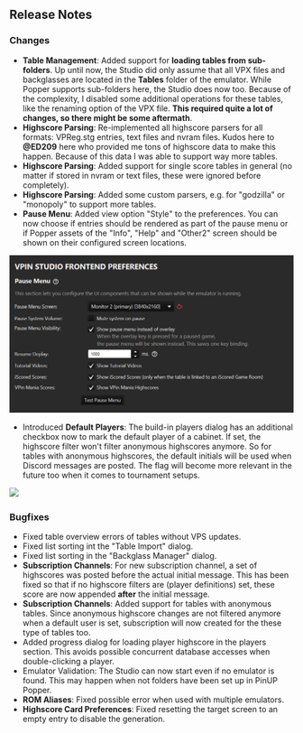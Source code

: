 ## Release Notes

### Changes


- **Table Management**: Added support for **loading tables from sub-folders**. Up until now, the Studio did only assume that all VPX files and backglasses are located in the **Tables** folder of the emulator. While Popper supports sub-folders here, the Studio does now too. Because of the complexity, I disabled some additional operations for these tables, like the renaming option of the VPX file. **This required quite a lot of changes, so there might be some aftermath**.
- **Highscore Parsing**: Re-implemented all highscore parsers for all formats: VPReg.stg entries, text files and nvram files. Kudos here to **@ED209** here who provided me tons of highscore data to make this happen. Because of this data I was able to support way more tables.  
- **Highscore Parsing**: Added support for single score tables in general (no matter if stored in nvram or text files, these were ignored before completely).
- **Highscore Parsing**: Added some custom parsers, e.g. for "godzilla" or "monopoly" to support more tables.
- **Pause Menu**: Added view option "Style" to the preferences. You can now choose if entries should be rendered as part of the pause menu or if Popper assets of the "Info", "Help" and "Other2" screen should be shown on their configured screen locations. 

<img src="https://raw.githubusercontent.com/syd711/vpin-studio/main/documentation/preferences/pause-menu.png" width="600" />

- Introduced **Default Players**: The build-in players dialog has an additional checkbox now to mark the default player of a cabinet. If set, the highscore filter won't filter anonymous highscores anymore. So for tables with anonymous highscores, the default initials will be used when Discord messages are posted. The flag will become more relevant in the future too when it comes to tournament setups.

<img src="https://raw.githubusercontent.com/syd711/vpin-studio/main/documentation/players/add-player.png" width="600" />

### Bugfixes

- Fixed table overview errors of tables without VPS updates.
- Fixed list sorting int the "Table Import" dialog.
- Fixed list sorting in the "Backglass Manager" dialog.
- **Subscription Channels**: For new subscription channel, a set of highscores was posted before the actual initial message. This has been fixed so that if no highscore filters are (player definitions) set, these score are now appended **after** the initial message.
- **Subscription Channels**: Added support for tables with anonymous tables. Since anonymous highscore changes are not filtered anymore when a default user is set, subscription will now created for the these type of tables too.
- Added progress dialog for loading player highscore in the players section. This avoids possible concurrent database accesses when double-clicking a player.
- Emulator Validation: The Studio can now start even if no emulator is found. This may happen when not folders have been set up in PinUP Popper.
- **ROM Aliases**: Fixed possible error when used with multiple emulators.
- **Highscore Card Preferences**: Fixed resetting the target screen to an empty entry to disable the generation.
